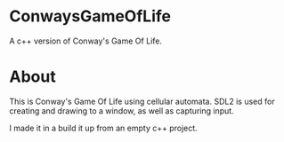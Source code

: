 # ConwaysGameOfLife
A c++ version of Conway's Game Of Life.

# About
This is Conway's Game Of Life using cellular automata.
SDL2 is used for creating and drawing to a window, as well as capturing input.

I made it in a build it up from an empty c++ project.
